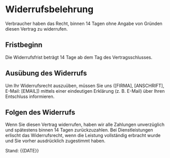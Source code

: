 # Widerrufsbelehrung

Verbraucher haben das Recht, binnen 14 Tagen ohne Angabe von Gründen diesen Vertrag zu widerrufen.

## Fristbeginn
Die Widerrufsfrist beträgt 14 Tage ab dem Tag des Vertragsschlusses.

## Ausübung des Widerrufs
Um Ihr Widerrufsrecht auszuüben, müssen Sie uns ([FIRMA], [ANSCHRIFT], E-Mail: [EMAIL]) mittels einer eindeutigen Erklärung (z. B. E-Mail) über Ihren Entschluss informieren.

## Folgen des Widerrufs
Wenn Sie diesen Vertrag widerrufen, haben wir alle Zahlungen unverzüglich und spätestens binnen 14 Tagen zurückzuzahlen. Bei Dienstleistungen erlischt das Widerrufsrecht, wenn die Leistung vollständig erbracht wurde und Sie vorher ausdrücklich zugestimmt haben.

Stand: {{DATE}}